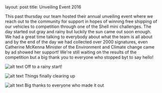 layout: post
title: Unveiling Event 2016

This past thursday our team hosted their annual unveiling event where we reach out to the community for support in hopes of winning free shipping of our vehicles to competition through one of the Shell mini challenges. The day started out gray and rainy but luckily the sun came out soon enough. We had a great time talking to everybody about what the team is all about and by the end of the day we had collected over 2000 signatures, even Catherine McKenna Minister of the Environment and Climate change came by ad showed her support! We're still waiting on the results of the competition but a big thank you to everyone who stopped byt to say hello! 

![alt text](https://imgur.com/nqLKSWS "Off to a rainy start")
Off to a rainy start!

![alt text](https://imgur.com/UeOjvQt "Things finally clearing up")
Things finally clearing up

![alt text](https://imgur.com/7WRtixo "Big thanks to everyone who made it out")
Big thanks to everyone who made it out
